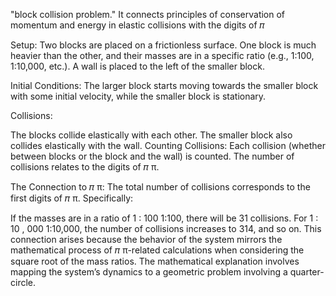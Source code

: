 "block collision problem." It connects principles of conservation of momentum and energy in elastic collisions with the digits of 
𝜋

Setup: Two blocks are placed on a frictionless surface. One block is much heavier than the other, and their masses are in a specific ratio (e.g., 1:100, 1:10,000, etc.). A wall is placed to the left of the smaller block.

Initial Conditions: The larger block starts moving towards the smaller block with some initial velocity, while the smaller block is stationary.

Collisions:

The blocks collide elastically with each other.
The smaller block also collides elastically with the wall.
Counting Collisions: Each collision (whether between blocks or the block and the wall) is counted. The number of collisions relates to the digits of 
𝜋
π.

The Connection to 
𝜋
π:
The total number of collisions corresponds to the first digits of 
𝜋
π. Specifically:

If the masses are in a ratio of 
1
:
100
1:100, there will be 31 collisions.
For 
1
:
10
,
000
1:10,000, the number of collisions increases to 314, and so on.
This connection arises because the behavior of the system mirrors the mathematical process of 
𝜋
π-related calculations when considering the square root of the mass ratios. The mathematical explanation involves mapping the system’s dynamics to a geometric problem involving a quarter-circle.
